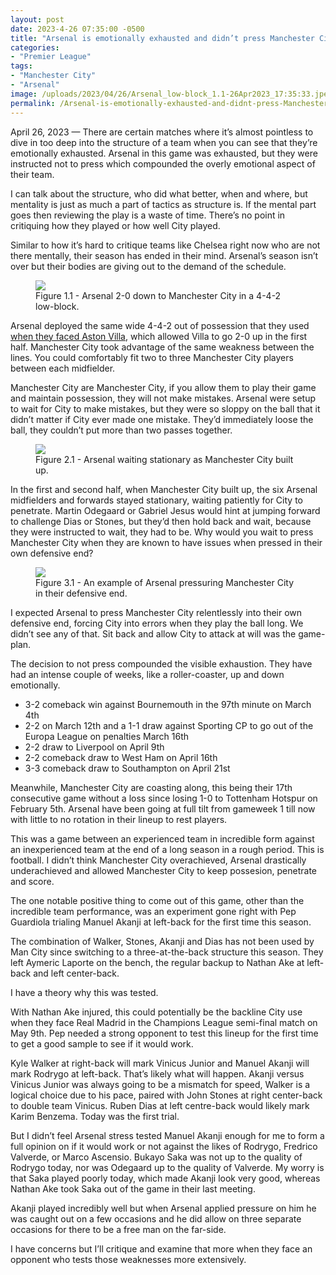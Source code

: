```yaml
---
layout: post
date: 2023-4-26 07:35:00 -0500
title: "Arsenal is emotionally exhausted and didn’t press Manchester City"
categories: 
- "Premier League"
tags: 
- "Manchester City"
- "Arsenal"
image: /uploads/2023/04/26/Arsenal_low-block_1.1-26Apr2023_17:35:33.jpeg
permalink: /Arsenal-is-emotionally-exhausted-and-didnt-press-Manchester-City/
---
```


April 26, 2023 — There are certain matches where it’s almost pointless to dive in too deep into the structure of a team when you can see that they’re emotionally exhausted. Arsenal in this game was exhausted, but they were instructed not to press which compounded the overly emotional aspect of their team.

<!---more--->

I can talk about the structure, who did what better, when and where, but mentality is just as much a part of tactics as structure is. If the mental part goes then reviewing the play is a waste of time. There’s no point in critiquing how they played or how well City played. 

Similar to how it’s hard to critique teams like Chelsea right now who are not there mentally, their season has ended in their mind. Arsenal’s season isn’t over but their bodies are giving out to the demand of the schedule. 

<figure>
    <img src="https://tacticsjournal.com/uploads/2023/04/26/Arsenal_low-block_1.1-26Apr2023_17:35:33.jpeg">
    <figcaption>Figure 1.1 - Arsenal 2-0 down to Manchester City in a 4-4-2 low-block.</figcaption>
</figure> 

Arsenal deployed the same wide 4-4-2 out of possession that they used [when they faced Aston Villa](https://tacticsjournal.com/2023-1-20-Arsenal-wide-4-4-2-out-of-possession-leads-to-open-space-between-the-lines/), which allowed Villa to go 2-0 up in the first half. Manchester City took advantage of the same weakness between the lines. You could comfortably fit two to three Manchester City players between each midfielder.

Manchester City are Manchester City, if you allow them to play their game and maintain possession, they will not make mistakes. Arsenal were setup to wait for City to make mistakes, but they were so sloppy on the ball that it didn’t matter if City ever made one mistake. They’d immediately loose the ball, they couldn’t put more than two passes together.

<figure>
    <img src="https://tacticsjournal.com/uploads/2023/04/26/Image-26Apr2023_17:58:09.jpeg">
    <figcaption>Figure 2.1 - Arsenal waiting stationary as Manchester City built up.</figcaption>
</figure> 
In the first and second half, when Manchester City built up, the six Arsenal midfielders and forwards stayed stationary, waiting patiently for City to penetrate. Martin Odegaard or Gabriel Jesus would hint at jumping forward to challenge Dias or Stones, but they’d then hold back and wait, because they were instructed to wait, they had to be. Why would you wait to press Manchester City when they are known to have issues when pressed in their own defensive end?

<figure>
    <img src="https://tacticsjournal.com/uploads/2023/04/26/Pressure_3.1-26Apr2023_18:58:47.jpeg">
    <figcaption>Figure 3.1 - An example of Arsenal pressuring Manchester City in their defensive end.</figcaption>
</figure> 
I expected Arsenal to press Manchester City relentlessly into their own defensive end, forcing City into errors when they play the ball long. We didn’t see any of that. Sit back and allow City to attack at will was the game-plan.

The decision to not press compounded the visible exhaustion. They have had an intense couple of weeks, like a roller-coaster, up and down emotionally.

- 3-2 comeback win against Bournemouth in the 97th minute on March 4th
- 2-2 on March 12th and a 1-1 draw against Sporting CP to go out of the Europa League on penalties March 16th 
- 2-2 draw to Liverpool on April 9th 
- 2-2 comeback draw to West Ham on April 16th 
- 3-3 comeback draw to Southampton on April 21st 

Meanwhile, Manchester City are coasting along, this being their 17th consecutive game without a loss since losing 1-0 to Tottenham Hotspur on February 5th. Arsenal have been going at full tilt from gameweek 1 till now with little to no rotation in their lineup to rest players. 

This was a game between an experienced team in incredible form against an inexperienced team at the end of a long season in a rough period. This is football. I didn’t think Manchester City overachieved, Arsenal drastically underachieved and allowed Manchester City to keep possesion, penetrate and score. 

The one notable positive thing to come out of this game, other than the incredible team performance, was an experiment gone right with Pep Guardiola trialing Manuel Akanji at left-back for the first time this season. 

The combination of Walker, Stones, Akanji and Dias has not been used by Man City since switching to a three-at-the-back structure this season. They left Aymeric Laporte on the bench, the regular backup to Nathan Ake at left-back and left center-back. 

I have a theory why this was tested. 

With Nathan Ake injured, this could potentially be the backline City use when they face Real Madrid in the Champions League semi-final match on May 9th. Pep needed a strong opponent to test this lineup for the first time to get a good sample to see if it would work. 

Kyle Walker at right-back will mark Vinicus Junior and Manuel Akanji will mark Rodrygo at left-back. That’s likely what will happen. Akanji versus Vinicus Junior was always going to be a mismatch for speed, Walker is a logical choice due to his pace, paired with John Stones at right center-back to double team Vinicus. Ruben Dias at left centre-back would likely mark Karim Benzema. Today was the first trial. 

But I didn’t feel Arsenal stress tested Manuel Akanji enough for me to form a full opinion on if it would work or not against the likes of Rodrygo, Fredrico Valverde, or Marco Ascensio. Bukayo Saka was not up to the quality of Rodrygo today, nor was Odegaard up to the quality of Valverde. My worry is that Saka played poorly today, which made Akanji look very good, whereas Nathan Ake took Saka out of the game in their last meeting. 

Akanji played incredibly well but when Arsenal applied pressure on him he was caught out on a few occasions and he did allow on three separate occasions for there to be a free man on the far-side. 

I have concerns but I’ll critique and examine that more when they face an opponent who tests those weaknesses more extensively. 
